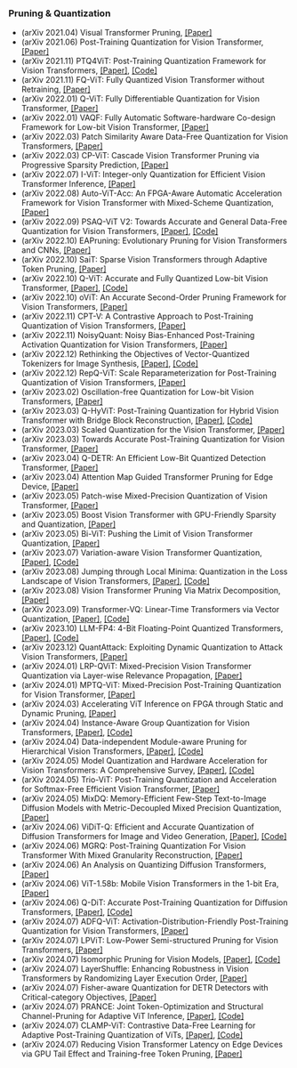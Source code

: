 
### Pruning & Quantization
- (arXiv 2021.04) Visual Transformer Pruning, [[Paper]](https://arxiv.org/pdf/2104.08500.pdf)
- (arXiv 2021.06) Post-Training Quantization for Vision Transformer, [[Paper]](https://arxiv.org/pdf/2106.14156.pdf)
- (arXiv 2021.11) PTQ4ViT: Post-Training Quantization Framework for Vision Transformers, [[Paper]](https://arxiv.org/pdf/2111.12293.pdf), [[Code]](https://github.com/hahnyuan/PTQ4ViT)
- (arXiv 2021.11) FQ-ViT: Fully Quantized Vision Transformer without Retraining, [[Paper]](https://arxiv.org/pdf/2111.15127.pdf)
- (arXiv 2022.01) Q-ViT: Fully Differentiable Quantization for Vision Transformer, [[Paper]](https://arxiv.org/pdf/2201.07703.pdf)
- (arXiv 2022.01) VAQF: Fully Automatic Software-hardware Co-design Framework for Low-bit Vision Transformer, [[Paper]](https://arxiv.org/pdf/2201.06618.pdf)
- (arXiv 2022.03) Patch Similarity Aware Data-Free Quantization for Vision Transformers, [[Paper]](https://arxiv.org/pdf/2203.02250.pdf)
- (arXiv 2022.03) CP-ViT: Cascade Vision Transformer Pruning via Progressive Sparsity Prediction, [[Paper]](https://arxiv.org/pdf/2203.04570.pdf)
- (arXiv 2022.07) I-ViT: Integer-only Quantization for Efficient Vision Transformer Inference, [[Paper]](https://arxiv.org/pdf/2207.01405.pdf)
- (arXiv 2022.08) Auto-ViT-Acc: An FPGA-Aware Automatic Acceleration Framework for Vision Transformer with Mixed-Scheme Quantization, [[Paper]](https://arxiv.org/pdf/2208.05163.pdf)
- (arXiv 2022.09) PSAQ-ViT V2: Towards Accurate and General Data-Free Quantization for Vision Transformers, [[Paper]](https://arxiv.org/pdf/2209.05687.pdf), [[Code]](https://github.com/zkkli/PSAQ-ViT)
- (arXiv 2022.10) EAPruning: Evolutionary Pruning for Vision Transformers and CNNs, [[Paper]](https://arxiv.org/pdf/2210.00181.pdf)
- (arXiv 2022.10) SaiT: Sparse Vision Transformers through Adaptive Token Pruning, [[Paper]](https://arxiv.org/pdf/2210.05832.pdf)
- (arXiv 2022.10) Q-ViT: Accurate and Fully Quantized Low-bit Vision Transformer, [[Paper]](https://arxiv.org/pdf/2210.06707.pdf), [[Code]](https://github.com/YanjingLi0202/Q-ViT)
- (arXiv 2022.10) oViT: An Accurate Second-Order Pruning Framework for Vision Transformers, [[Paper]](https://arxiv.org/pdf/2210.09223.pdf)
- (arXiv 2022.11) CPT-V: A Contrastive Approach to Post-Training Quantization of Vision Transformers, [[Paper]](https://arxiv.org/pdf/2211.09643.pdf)
- (arXiv 2022.11) NoisyQuant: Noisy Bias-Enhanced Post-Training Activation Quantization for Vision Transformers, [[Paper]](https://arxiv.org/pdf/2211.16056.pdf)
- (arXiv 2022.12) Rethinking the Objectives of Vector-Quantized Tokenizers for Image Synthesis, [[Paper]](https://arxiv.org/pdf/2212.03185.pdf), [[Code]](https://github.com/TencentARC/BasicVQ-GEN)
- (arXiv 2022.12) RepQ-ViT: Scale Reparameterization for Post-Training Quantization of Vision Transformers, [[Paper]](https://arxiv.org/pdf/2212.08254.pdf)
- (arXiv 2023.02) Oscillation-free Quantization for Low-bit Vision Transformers, [[Paper]](https://arxiv.org/pdf/2302.02210.pdf)
- (arXiv 2023.03) Q-HyViT: Post-Training Quantization for Hybrid Vision Transformer with Bridge Block Reconstruction, [[Paper]](https://arxiv.org/pdf/2303.12557.pdf), [[Code]](https://github.com/Q-HyViT)
- (arXiv 2023.03) Scaled Quantization for the Vision Transformer, [[Paper]](https://arxiv.org/pdf/2303.13601.pdf)
- (arXiv 2023.03) Towards Accurate Post-Training Quantization for Vision Transformer, [[Paper]](https://arxiv.org/pdf/2303.14341.pdf)
- (arXiv 2023.04) Q-DETR: An Efficient Low-Bit Quantized Detection Transformer, [[Paper]](https://arxiv.org/pdf/2304.00253.pdf)
- (arXiv 2023.04) Attention Map Guided Transformer Pruning for Edge Device, [[Paper]](https://arxiv.org/pdf/2304.01452.pdf)
- (arXiv 2023.05) Patch-wise Mixed-Precision Quantization of Vision Transformer, [[Paper]](https://arxiv.org/pdf/2305.06559.pdf)
- (arXiv 2023.05) Boost Vision Transformer with GPU-Friendly Sparsity and Quantization, [[Paper]](https://arxiv.org/pdf/2305.10727.pdf)
- (arXiv 2023.05) Bi-ViT: Pushing the Limit of Vision Transformer Quantization, [[Paper]](https://arxiv.org/pdf/2305.12354.pdf)
- (arXiv 2023.07) Variation-aware Vision Transformer Quantization, [[Paper]](https://arxiv.org/pdf/2307.00331.pdf), [[Code]](https://github.com/HuangOwen/VVTQ)
- (arXiv 2023.08) Jumping through Local Minima: Quantization in the Loss Landscape of Vision Transformers,  [[Paper]](https://arxiv.org/pdf/2308.10814.pdf), [[Code]](https://github.com/enyac-group/evol-q)
- (arXiv 2023.08) Vision Transformer Pruning Via Matrix Decomposition,  [[Paper]](https://arxiv.org/pdf/2308.10839.pdf)
- (arXiv 2023.09) Transformer-VQ: Linear-Time Transformers via Vector Quantization,  [[Paper]](https://arxiv.org/pdf/2309.16354.pdf), [[Code]](https://github.com/transformer-vq/transformer_vq)
- (arXiv 2023.10) LLM-FP4: 4-Bit Floating-Point Quantized Transformers, [[Paper]](https://arxiv.org/pdf/2310.16836.pdf), [[Code]](https://github.com/nbasyl/LLM-FP4)
- (arXiv 2023.12) QuantAttack: Exploiting Dynamic Quantization to Attack Vision Transformers, [[Paper]](https://arxiv.org/pdf/2312.02220.pdf)
- (arXiv 2024.01) LRP-QViT: Mixed-Precision Vision Transformer Quantization via Layer-wise Relevance Propagation, [[Paper]](https://arxiv.org/pdf/2401.11243.pdf)
- (arXiv 2024.01) MPTQ-ViT: Mixed-Precision Post-Training Quantization for Vision Transformer, [[Paper]](https://arxiv.org/pdf/2401.14895.pdf)
- (arXiv 2024.03) Accelerating ViT Inference on FPGA through Static and Dynamic Pruning, [[Paper]](https://arxiv.org/pdf/2403.14047.pdf)
- (arXiv 2024.04) Instance-Aware Group Quantization for Vision Transformers, [[Paper]](https://arxiv.org/pdf/2404.00928.pdf), [[Code]](https://cvlab.yonsei.ac.kr/projects/IGQ-ViT/)
- (arXiv 2024.04) Data-independent Module-aware Pruning for Hierarchical Vision Transformers, [[Paper]](https://arxiv.org/pdf/2404.13648.pdf), [[Code]](https://github.com/he-y/Data-independent-Module-Aware-Pruning)
- (arXiv 2024.05) Model Quantization and Hardware Acceleration for Vision Transformers: A Comprehensive Survey, [[Paper]](https://arxiv.org/pdf/2405.00314.pdf), [[Code]](https://github.com/DD-DuDa/awesome-vit-quantization-acceleration)
- (arXiv 2024.05) Trio-ViT: Post-Training Quantization and Acceleration for Softmax-Free Efficient Vision Transformer, [[Paper]](https://arxiv.org/pdf/2405.03882.pdf)
- (arXiv 2024.05) MixDQ: Memory-Efficient Few-Step Text-to-Image Diffusion Models with Metric-Decoupled Mixed Precision Quantization, [[Paper]](https://arxiv.org/pdf/2405.17873.pdf)
- (arXiv 2024.06) ViDiT-Q: Efficient and Accurate Quantization of Diffusion Transformers for Image and Video Generation, [[Paper]](https://arxiv.org/pdf/2406.02540.pdf), [[Code]](https://github.com/A-suozhang/ViDiT-Q)
- (arXiv 2024.06) MGRQ: Post-Training Quantization For Vision Transformer With Mixed Granularity Reconstruction, [[Paper]](https://arxiv.org/pdf/2406.09229.pdf)
- (arXiv 2024.06) An Analysis on Quantizing Diffusion Transformers, [[Paper]](https://arxiv.org/pdf/2406.11100.pdf)
- (arXiv 2024.06) ViT-1.58b: Mobile Vision Transformers in the 1-bit Era, [[Paper]](https://arxiv.org/pdf/2406.18051)
- (arXiv 2024.06) Q-DiT: Accurate Post-Training Quantization for Diffusion Transformers, [[Paper]](https://arxiv.org/pdf/2406.17343), [[Code]](https://github.com/Juanerx/Q-DiT)
- (arXiv 2024.07) ADFQ-ViT: Activation-Distribution-Friendly Post-Training Quantization for Vision Transformers, [[Paper]](https://arxiv.org/pdf/2407.02763)
- (arXiv 2024.07) LPViT: Low-Power Semi-structured Pruning for Vision Transformers, [[Paper]](https://arxiv.org/pdf/2407.02068)
- (arXiv 2024.07) Isomorphic Pruning for Vision Models, [[Paper]](https://arxiv.org/pdf/2407.04616), [[Code]](https://github.com/VainF/Isomorphic-Pruning)
- (arXiv 2024.07) LayerShuffle: Enhancing Robustness in Vision Transformers by Randomizing Layer Execution Order, [[Paper]](https://arxiv.org/pdf/2407.04513)
- (arXiv 2024.07) Fisher-aware Quantization for DETR Detectors with Critical-category Objectives, [[Paper]](https://arxiv.org/pdf/2407.03442)
- (arXiv 2024.07) PRANCE: Joint Token-Optimization and Structural Channel-Pruning for Adaptive ViT Inference, [[Paper]](https://arxiv.org/pdf/2407.05010), [[Code]](https://github.com/ChildTang/PRANCE)
- (arXiv 2024.07) CLAMP-ViT: Contrastive Data-Free Learning for Adaptive Post-Training Quantization of ViTs, [[Paper]](https://arxiv.org/pdf/2407.05266), [[Code]](https://github.com/georgia-tech-synergy-lab/CLAMP-ViT.git)
- (arXiv 2024.07) Reducing Vision Transformer Latency on Edge Devices via GPU Tail Effect and Training-free Token Pruning, [[Paper]](https://arxiv.org/pdf/2407.05941)
